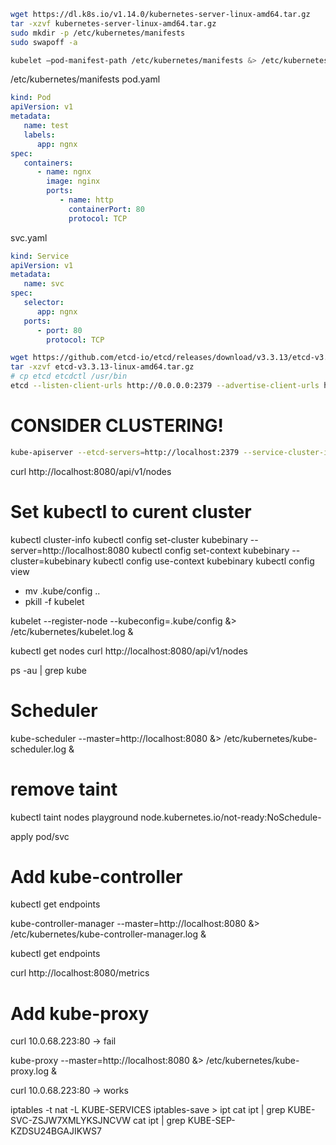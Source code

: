 ```sh
wget https://dl.k8s.io/v1.14.0/kubernetes-server-linux-amd64.tar.gz
tar -xzvf kubernetes-server-linux-amd64.tar.gz
sudo mkdir -p /etc/kubernetes/manifests
sudo swapoff -a  

kubelet –pod-manifest-path /etc/kubernetes/manifests &> /etc/kubernetes/kubelet.log &
```

/etc/kubernetes/manifests
pod.yaml
```yaml 
kind: Pod
apiVersion: v1
metadata:
   name: test
   labels:
      app: ngnx
spec:
   containers:
      - name: ngnx
        image: nginx
        ports:
           - name: http
             containerPort: 80
             protocol: TCP
```

svc.yaml
```yaml 
kind: Service
apiVersion: v1
metadata:
   name: svc   
spec:
   selector:
      app: ngnx
   ports:
      - port: 80
        protocol: TCP
```


```sh
wget https://github.com/etcd-io/etcd/releases/download/v3.3.13/etcd-v3.3.13-linux-amd64.tar.gz
tar -xzvf etcd-v3.3.13-linux-amd64.tar.gz
# cp etcd etcdctl /usr/bin
etcd --listen-client-urls http://0.0.0.0:2379 --advertise-client-urls http://localhost:2379 &> /etc/kubernetes/etcd.log  &
```

# CONSIDER CLUSTERING!

```sh
kube-apiserver --etcd-servers=http://localhost:2379 --service-cluster-ip-range=10.0.0.0/16 --bind-address=0.0.0.0 --insecure-bind-address=0.0.0.0 --disable-admission-plugins=NamespaceLifecycle,LimitRanger,SecurityContextDeny,ServiceAccount,ResourceQuota &> /etc/kubernetes/api-server.log  &
```


curl http://localhost:8080/api/v1/nodes

# Set kubectl to curent cluster
kubectl cluster-info
kubectl config set-cluster kubebinary --server=http://localhost:8080
kubectl config set-context kubebinary --cluster=kubebinary
kubectl config use-context kubebinary
kubectl config view

- mv .kube/config ..
-  pkill -f kubelet

kubelet --register-node --kubeconfig=.kube/config &> /etc/kubernetes/kubelet.log &

kubectl get nodes
curl http://localhost:8080/api/v1/nodes

ps -au | grep kube

# Scheduler

kube-scheduler --master=http://localhost:8080 &> /etc/kubernetes/kube-scheduler.log &

# remove taint

kubectl taint nodes playground node.kubernetes.io/not-ready:NoSchedule-

apply pod/svc

# Add kube-controller
kubectl get endpoints

kube-controller-manager --master=http://localhost:8080 &> /etc/kubernetes/kube-controller-manager.log &

kubectl get endpoints

curl http://localhost:8080/metrics

# Add kube-proxy

curl 10.0.68.223:80 -> fail

kube-proxy --master=http://localhost:8080 &> /etc/kubernetes/kube-proxy.log &

curl 10.0.68.223:80 -> works

iptables -t nat -L KUBE-SERVICES
iptables-save > ipt
cat ipt | grep KUBE-SVC-ZSJW7XMLYKSJNCVW
cat ipt | grep KUBE-SEP-KZDSU24BGAJIKWS7